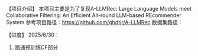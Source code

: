 【项目介绍】
本项目主要是为了复现A-LLMRec: Large Language Models meet Collaborative Filtering: An Efficient All-round LLM-based REcommender System
参考项目路径：https://github.com/ghdtjr/A-LLMRec
数据集路径：

【进度】
2025/6/30：
1. 跑通预训练CF部分